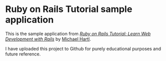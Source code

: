 # Ruby on Rails Tutorial sample application

This is the sample application from
[*Ruby on Rails Tutorial:
Learn Web Development with Rails*](http://www.railstutorial.org/)
by [Michael Hartl](http://www.michaelhartl.com/).

I have uploaded this project to Github for purely educational purposes and future reference.
